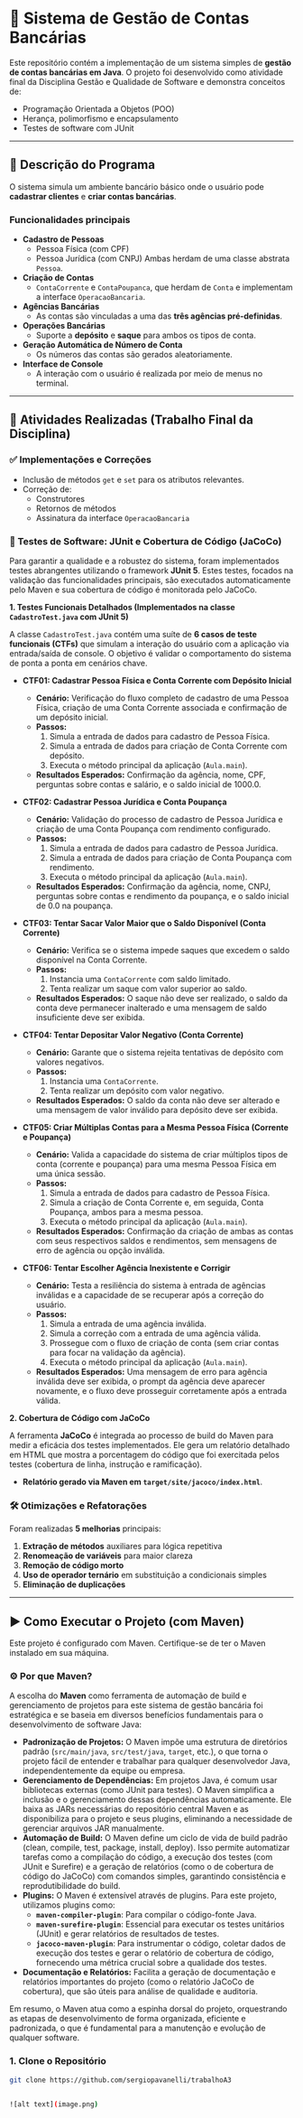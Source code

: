 # 🏦 Sistema de Gestão de Contas Bancárias

Este repositório contém a implementação de um sistema simples de **gestão de contas bancárias em Java**.
O projeto foi desenvolvido como atividade final da Disciplina Gestão e Qualidade de Software e demonstra conceitos de:

- Programação Orientada a Objetos (POO)
- Herança, polimorfismo e encapsulamento
- Testes de software com JUnit

---

## 📌 Descrição do Programa

O sistema simula um ambiente bancário básico onde o usuário pode **cadastrar clientes** e **criar contas bancárias**.

### Funcionalidades principais

-   **Cadastro de Pessoas**
    -   Pessoa Física (com CPF)
    -   Pessoa Jurídica (com CNPJ)
        Ambas herdam de uma classe abstrata `Pessoa`.
-   **Criação de Contas**
    -   `ContaCorrente` e `ContaPoupanca`, que herdam de `Conta` e implementam a interface `OperacaoBancaria`.
-   **Agências Bancárias**
    -   As contas são vinculadas a uma das **três agências pré-definidas**.
-   **Operações Bancárias**
    -   Suporte a **depósito** e **saque** para ambos os tipos de conta.
-   **Geração Automática de Número de Conta**
    -   Os números das contas são gerados aleatoriamente.
-   **Interface de Console**
    -   A interação com o usuário é realizada por meio de menus no terminal.

---

## 📘 Atividades Realizadas (Trabalho Final da Disciplina)

### ✅ Implementações e Correções

-   Inclusão de métodos `get` e `set` para os atributos relevantes.
-   Correção de:
    -   Construtores
    -   Retornos de métodos
    -   Assinatura da interface `OperacaoBancaria`

### 🧪 Testes de Software: JUnit e Cobertura de Código (JaCoCo)

Para garantir a qualidade e a robustez do sistema, foram implementados testes abrangentes utilizando o framework **JUnit 5**. Estes testes, focados na validação das funcionalidades principais, são executados automaticamente pelo Maven e sua cobertura de código é monitorada pelo JaCoCo.

**1. Testes Funcionais Detalhados (Implementados na classe `CadastroTest.java` com JUnit 5)**

A classe `CadastroTest.java` contém uma suíte de **6 casos de teste funcionais (CTFs)** que simulam a interação do usuário com a aplicação via entrada/saída de console. O objetivo é validar o comportamento do sistema de ponta a ponta em cenários chave.

* **CTF01: Cadastrar Pessoa Física e Conta Corrente com Depósito Inicial**
    * **Cenário:** Verificação do fluxo completo de cadastro de uma Pessoa Física, criação de uma Conta Corrente associada e confirmação de um depósito inicial.
    * **Passos:**
        1.  Simula a entrada de dados para cadastro de Pessoa Física.
        2.  Simula a entrada de dados para criação de Conta Corrente com depósito.
        3.  Executa o método principal da aplicação (`Aula.main`).
    * **Resultados Esperados:** Confirmação da agência, nome, CPF, perguntas sobre contas e salário, e o saldo inicial de 1000.0.

* **CTF02: Cadastrar Pessoa Jurídica e Conta Poupança**
    * **Cenário:** Validação do processo de cadastro de Pessoa Jurídica e criação de uma Conta Poupança com rendimento configurado.
    * **Passos:**
        1.  Simula a entrada de dados para cadastro de Pessoa Jurídica.
        2.  Simula a entrada de dados para criação de Conta Poupança com rendimento.
        3.  Executa o método principal da aplicação (`Aula.main`).
    * **Resultados Esperados:** Confirmação da agência, nome, CNPJ, perguntas sobre contas e rendimento da poupança, e o saldo inicial de 0.0 na poupança.

* **CTF03: Tentar Sacar Valor Maior que o Saldo Disponível (Conta Corrente)**
    * **Cenário:** Verifica se o sistema impede saques que excedem o saldo disponível na Conta Corrente.
    * **Passos:**
        1.  Instancia uma `ContaCorrente` com saldo limitado.
        2.  Tenta realizar um saque com valor superior ao saldo.
    * **Resultados Esperados:** O saque não deve ser realizado, o saldo da conta deve permanecer inalterado e uma mensagem de saldo insuficiente deve ser exibida.

* **CTF04: Tentar Depositar Valor Negativo (Conta Corrente)**
    * **Cenário:** Garante que o sistema rejeita tentativas de depósito com valores negativos.
    * **Passos:**
        1.  Instancia uma `ContaCorrente`.
        2.  Tenta realizar um depósito com valor negativo.
    * **Resultados Esperados:** O saldo da conta não deve ser alterado e uma mensagem de valor inválido para depósito deve ser exibida.

* **CTF05: Criar Múltiplas Contas para a Mesma Pessoa Física (Corrente e Poupança)**
    * **Cenário:** Valida a capacidade do sistema de criar múltiplos tipos de conta (corrente e poupança) para uma mesma Pessoa Física em uma única sessão.
    * **Passos:**
        1.  Simula a entrada de dados para cadastro de Pessoa Física.
        2.  Simula a criação de Conta Corrente e, em seguida, Conta Poupança, ambos para a mesma pessoa.
        3.  Executa o método principal da aplicação (`Aula.main`).
    * **Resultados Esperados:** Confirmação da criação de ambas as contas com seus respectivos saldos e rendimentos, sem mensagens de erro de agência ou opção inválida.

* **CTF06: Tentar Escolher Agência Inexistente e Corrigir**
    * **Cenário:** Testa a resiliência do sistema à entrada de agências inválidas e a capacidade de se recuperar após a correção do usuário.
    * **Passos:**
        1.  Simula a entrada de uma agência inválida.
        2.  Simula a correção com a entrada de uma agência válida.
        3.  Prossegue com o fluxo de criação de conta (sem criar contas para focar na validação da agência).
        4.  Executa o método principal da aplicação (`Aula.main`).
    * **Resultados Esperados:** Uma mensagem de erro para agência inválida deve ser exibida, o prompt da agência deve aparecer novamente, e o fluxo deve prosseguir corretamente após a entrada válida.

**2. Cobertura de Código com JaCoCo**

A ferramenta **JaCoCo** é integrada ao processo de build do Maven para medir a eficácia dos testes implementados. Ele gera um relatório detalhado em HTML que mostra a porcentagem do código que foi exercitada pelos testes (cobertura de linha, instrução e ramificação).

-   **Relatório gerado via Maven em `target/site/jacoco/index.html`**.

### 🛠️ Otimizações e Refatorações

Foram realizadas **5 melhorias** principais:
1.  **Extração de métodos** auxiliares para lógica repetitiva
2.  **Renomeação de variáveis** para maior clareza
3.  **Remoção de código morto**
4.  **Uso de operador ternário** em substituição a condicionais simples
5.  **Eliminação de duplicações**

---

## ▶️ Como Executar o Projeto (com Maven)

Este projeto é configurado com Maven. Certifique-se de ter o Maven instalado em sua máquina.

### ⚙️ Por que Maven?

A escolha do **Maven** como ferramenta de automação de build e gerenciamento de projetos para este sistema de gestão bancária foi estratégica e se baseia em diversos benefícios fundamentais para o desenvolvimento de software Java:

* **Padronização de Projetos:** O Maven impõe uma estrutura de diretórios padrão (`src/main/java`, `src/test/java`, `target`, etc.), o que torna o projeto fácil de entender e trabalhar para qualquer desenvolvedor Java, independentemente da equipe ou empresa.
* **Gerenciamento de Dependências:** Em projetos Java, é comum usar bibliotecas externas (como JUnit para testes). O Maven simplifica a inclusão e o gerenciamento dessas dependências automaticamente. Ele baixa as JARs necessárias do repositório central Maven e as disponibiliza para o projeto e seus plugins, eliminando a necessidade de gerenciar arquivos JAR manualmente.
* **Automação de Build:** O Maven define um ciclo de vida de build padrão (clean, compile, test, package, install, deploy). Isso permite automatizar tarefas como a compilação do código, a execução dos testes (com JUnit e Surefire) e a geração de relatórios (como o de cobertura de código do JaCoCo) com comandos simples, garantindo consistência e reprodutibilidade do build.
* **Plugins:** O Maven é extensível através de plugins. Para este projeto, utilizamos plugins como:
    * **`maven-compiler-plugin`**: Para compilar o código-fonte Java.
    * **`maven-surefire-plugin`**: Essencial para executar os testes unitários (JUnit) e gerar relatórios de resultados de testes.
    * **`jacoco-maven-plugin`**: Para instrumentar o código, coletar dados de execução dos testes e gerar o relatório de cobertura de código, fornecendo uma métrica crucial sobre a qualidade dos testes.
* **Documentação e Relatórios:** Facilita a geração de documentação e relatórios importantes do projeto (como o relatório JaCoCo de cobertura), que são úteis para análise de qualidade e auditoria.

Em resumo, o Maven atua como a espinha dorsal do projeto, orquestrando as etapas de desenvolvimento de forma organizada, eficiente e padronizada, o que é fundamental para a manutenção e evolução de qualquer software.

### 1. Clone o Repositório

```bash
git clone https://github.com/sergiopavanelli/trabalhoA3


![alt text](image.png)